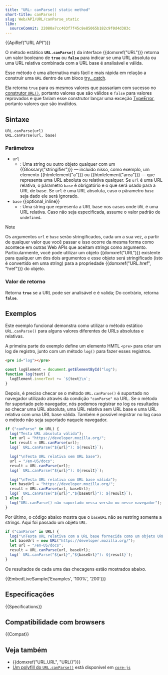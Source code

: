 ```yaml
---
title: "URL: canParse() static method"
short-title: canParse()
slug: Web/API/URL/canParse_static
l10n:
  sourceCommit: 22080a7cc403f7f45c8e85065b182c9f0d4d383c
---
```


{{ApiRef("URL API")}}

O método estático **`URL.canParse()`** da interface {{domxref("URL")}} retorna um valor booleano de **`true`** ou **`false`** para indicar se uma URL absoluta ou uma URL relativa combinada com a URL base é analisável e válida.

Esse método é uma alternativa mais fácil e mais rápida em relação a construir uma `URL` dentro de um bloco [try...catch](/pt-BR/docs/Web/JavaScript/Reference/Statements/try...catch).

Ela retorna `true` para os mesmos valores que passariam com sucesso no [construtor `URL()`](/pt-BR/docs/Web/API/URL/URL), portanto valores que são válidos e `false` para valores reprovados e que fariam esse construtor lançar uma exceção [TypeError](/pt-BR/docs/Web/JavaScript/Reference/Global_Objects/TypeError), portanto valores que são inválidos.

## Sintaxe

```js-nolint
URL.canParse(url)
URL.canParse(url, base)
```

### Parâmetros

- `url`
  - : Uma string ou outro objeto qualquer com um {{Glossary("stringifier")}} — incluído nisso, como exemplo, um elemento {{htmlelement("a")}} ou {{htmlelement("area")}} — que representa uma URL absoluta ou relativa qualquer.
    Se `url` é uma URL relativa, o pârametro `base` é obrigatório e o que será usado para a URL de base.
    Se `url` é uma URL absoluta, caso o pârametro `base` seja dado ele será ignorado.
- `base` {{optional_inline}}
  - : Uma string que representa a URL base nos casos onde `URL` é uma URL relativa.
    Caso não seja especificada, assume o valor padrão de `undefined`.

> [!NOTE]
> Os argumentos `url` e `base` serão stringificados, cada um a sua vez, a partir de qualquer valor que você passar e isso ocorre da mesma forma como acontece em outras Web APIs que aceitam strings como argumento.
> Particularmente, você pode utilizar um objeto {{domxref("URL")}} existente para qualquer um dos dois argumentos e esse objeto será stringificado (isto é convertido em uma string) para a propriedade {{domxref("URL.href", "href")}} do objeto.

### Valor de retorno

Retorna **`true`** se a URL pode ser analisável e é valida; Do contrário, retorna **`false`**.

## Exemplos

Este exemplo funcional demonstra como utilizar o método estático `URL.canParse()` para alguns valores diferentes de URLs absolutas e relativas.

A primeira parte do exemplo define um elemento HMTL `<pre>` para criar um log de registro, junto com um método `log()` para fazer esses registros.

```html
<pre id="log"></pre>
```

```js
const logElement = document.getElementById("log");
function log(text) {
  logElement.innerText += `${text}\n`;
}
```

Depois, é preciso checar se o método `URL.canParse()` é suportado no navegador utilizado através da condição `"canParse"` na URL.
Se o método for suportado pelo navegador, nós podemos registrar no log os resultados ao checar uma URL absoluta, uma URL relativa sem URL base e uma URL relativa com uma URL base válida.
Também é possível registrar no log caso o método não seja suportado naquele navegador.

```js
if ("canParse" in URL) {
  log("Testa URL absoluta válida");
  let url = "https://developer.mozilla.org/";
  let result = URL.canParse(url);
  log(` URL.canParse("${url}"): ${result}`);

  log("\nTesta URL relativa sem URL base");
  url = "/en-US/docs";
  result = URL.canParse(url);
  log(` URL.canParse("${url}"): ${result}`);

  log("\nTesta URL relativa com URL base válida");
  let baseUrl = "https://developer.mozilla.org/";
  result = URL.canParse(url, baseUrl);
  log(` URL.canParse("${url}","${baseUrl}"): ${result}`);
} else {
  log("URL.canParse() não suportado nessa versão ou nesse navegador");
}
```

Por último, o código abaixo mostra que o `baseURL` não se restring somente a strings.
Aqui foi passado um objeto `URL`.

```js
if ("canParse" in URL) {
  log("\nTesta URL relativa com a URL base fornecida como um objeto URL");
  let baseUrl = new URL("https://developer.mozilla.org/");
  let url = "/en-US/docs";
  result = URL.canParse(url, baseUrl);
  log(` URL.canParse("${url}","${baseUrl}"): ${result}`);
}
```

Os resultados de cada uma das checagens estão mostrados abaixo.

{{EmbedLiveSample('Examples', '100%', '200')}}

## Especificações

{{Specifications}}

## Compatibilidade com browsers

{{Compat}}

## Veja também

- {{domxref("URL.URL", "URL()")}}
- [Um polyfill do `URL.canParse()`](https://github.com/zloirock/core-js#url-and-urlsearchparams) está disponível em [`core-js`](https://github.com/zloirock/core-js)
